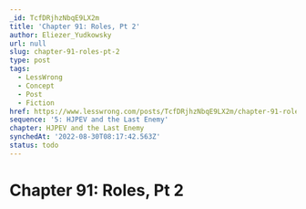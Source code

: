 ```yaml
---
_id: TcfDRjhzNbqE9LX2m
title: 'Chapter 91: Roles, Pt 2'
author: Eliezer_Yudkowsky
url: null
slug: chapter-91-roles-pt-2
type: post
tags:
  - LessWrong
  - Concept
  - Post
  - Fiction
href: https://www.lesswrong.com/posts/TcfDRjhzNbqE9LX2m/chapter-91-roles-pt-2
sequence: '5: HJPEV and the Last Enemy'
chapter: HJPEV and the Last Enemy
synchedAt: '2022-08-30T08:17:42.563Z'
status: todo
---
```


# Chapter 91: Roles, Pt 2
